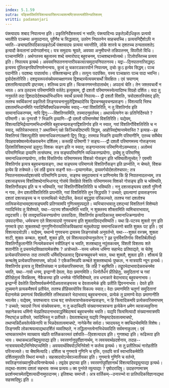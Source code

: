```yaml
---
index: 5.1.59
sutra: पङ्क्तिविंशतित्रिंशत्चत्वारिंशत्पञ्चाशत्षष्टिसप्तत्यशीतिनवतिशतम्
vritti: padamanjari
---
```


 पंक्त्यादयः शबाद निपात्यन्त इति। प्रकृतिनिर्देशस्त्वयं न भवति; पंक्त्यादिभ्यः प्रकृतेऽर्थेऽधिकृतः प्रत्ययो भवतीति पञ्चम्या अनुपदानात्, पूर्वेणैव च सिद्धत्वात्, उतरेण निपातनेन साहचयच्चि। प्रत्ययनिर्द्देशोऽपि न भवति--ङ्याप्प्रातिपदिकात्प्रकृतेऽर्थे पंक्तयादयः प्रत्यया भवन्तीति, लोके शास्त्रे च ठ्शतच्च ठन्यतावशतेऽ इत्यादौ केवलानां प्रयोगदर्शनाद्। यत्र समुदायः श्रूयते, अवयवा अनुमीयन्ते तन्निपातनम्, विपरीतो विधिः। पञ्चानामिति। अर्थगतस्य बहुत्वस्य शब्दे समारोपाद् बहुवचनम्, पञ्चशब्दस्योत्यर्थः। टिलोपस्तिच्च प्रत्यय इति। निपात्यय इत्यर्थः। अवयवनिपातननान्तरीयकत्वात्समुदायनिपातनस्य। यद्वा--ठ्निपातनात्सिद्धम्ऽ इत्यस्य पुंल्लिङ्गविपरिणामेनान्वयः, कुत्वं तु चकारञकारयोर्न निपात्यम्, ठ्चोः कुःऽ इत्येव सिद्धम्। पञ्च पदानीति। पदशब्दः पादपर्यायः। पंक्तिशच्छन्द इति। तत्पुनः पदपंक्तिः, यस्य पञ्चाक्षराः पञ्च पादा भवन्ति। द्वयोर्दशतोरिति। दशद्वयरूपसंख्येयमाचक्षाणस्य द्विशब्दस्येत्ययमत्रार्थो विवक्षितः। एवं त्रयाणाम् दशतामित्यादावपि द्रष्टव्यम्। शतिच्च प्रत्य इति। चित्करणमन्तोदातार्थम्। अपदत्वं चेति। तेन जश्तवचर्त्वे न भवतः। अत्र ठ्तदस्य परिमाणमिति वर्ततेऽ इत्युक्तम्, द्वौ दशतौ परिमाणमस्येत्यादिश्च विग्रहो दर्शितः। यदा तु ननुवर्तते तदा द्विशदादेर्दशब्दर्थाभिधायिनः स्वार्थे प्रत्ययो निपात्यः-- द्वौ दशतौ विंशतिः, त्रयोदशतस्त्रिंशद् इति; ततश्च स्वर्थिकानां प्रकृतितो लिङ्गवचनानुवृतेद्विशब्दादेरिव द्विवचनबहुवचनप्रसङ्गः। विंशत्यादि भिश्च दशतामभिधानमिति गवादिभिर्वैक्यधिकरण्यमेव स्याद्--गवां विंशतिरिति, न तु विंशतिर्गाव इति सामानाधिकरण्यम्, नापि द्विगुः---विंशतिगवमिति, तस्मादनुवर्तयम्। अथास्येत्यनेन कः प्रतिनिर्दिश्यते ? परिमाणी। कः पुनरसौ ? भिन्नानि द्रव्याणि--द्वौ दशतौ परिमाणमेषां विशतिरिति। यद्येवम्, विंशत्यादिभिर्द्रव्याणामभिधानमिति बहुवचनप्रसङ्गाद्विशतिर्गाव इति न स्यात्, गवां विंशतिर्गोविंशतिरिति च न स्याद्, व्यतिरेकाभावात् ? अथास्मिन् पक्षे किञ्चिचदिष्टमपि सिद्धम्, आहोस्विद्दोषान्तमेवास्ति ? इत्याह--इह विशतिगवं त्रिंशत्पूलीति समानाधिकरणलक्षणो द्विगुः सिद्धः; तस्मान्न भिन्नानि द्रव्याणि परिमाणीनि, एतच्च सर्वेष्वेव विग्रहवाक्येष्वस्येत्येकवचनेन दर्शितम्। कस्तहिं परिमाणी ? सङ्घः---द्वौ दशतौ परिमाणमस्य गोसङ्गस्य ठ्विंशतित्रिशद्भयां ड्तुन्ऽ विशकः सङ्ग इति न स्यात्; सङ्गान्तरस्य परिमाणिनोऽसम्भवात्। अतोमयं परिमाणिभिन्ना द्रव्याणि तत्संघश्च, तत्र सङ्घपरिमाणिनि व्यधिकरणप्रयोगाः, द्रव्येषु तु परिमाणिषु समानाधिकरणप्रयोगाः, तत्रैव विंसतिर्गावः परिमाणमस्य विंशको गोसङ्ग इति भविष्यतीत्युच्येत् ? एवमपि विंशतिर्गाव इत्यत्र बहुवचनप्रसङ्गः, तथा सङ्घस्य परिमाणत्वे विंशतिर्गोसङ्ग इति प्राप्नोति, न चेष्यते, विंशक इत्येव हि तत्रेष्यते। एवं तर्हि द्वावत्र सङ्गौ स्तः--द्वव्याणामेकः, द्रव्यवर्गयोर्दशतोश्चापरः; तत्र निपातनसामर्थ्याद्दशत्संघे परिमाणिनि प्रत्ययः, सङ्श्च समुदायमात्रं न प्राणिनामेव किं हि निपातनादलभ्यम्, तत्र दशत्सङ्घस्य विंशतिशब्देनाभिधानाद् गोसंघे विवक्षिते विशतिः परिमाणमस्य विशको गोसङ्घ इति च भविष्यति, विशतिर्गोसङ्घ इति च न भविष्यति, गवां विंशतिर्गोविंशतिरिति च भविष्यति। ननु दशत्सङ्घस्य दशतौ गुणिनौ न गावः, तेन दशतोर्विशतिरिति प्रापनोति, गवां विशतिरिति तुन सिद्धयति ? उच्यते; द्रवल्याणां द्रव्यसङ्गस्य दशतां दशत्सङ्स्य च न पारमाथिको भेदोऽस्ति, केवलं बपुद्धया परिकल्प्यते, ततश्च गवां दशतोश्च तात्विकभेदाभावद्दशत्सङ्घमपि प्रतिगवामपि गुणित्वमुपपद्यते। व्यभिचारभावातु दशद्भ्यां विशतितर्न विशेष्यते गवादिभिरेव तु विशेष्यते, यथा--पटस्य शौक्ल्यमिति भवति, न शुक्लस्य शौक्लामिति व्यमिचाराभावात्, तद्वदत्रापि। ऐवं तावद्व्याधिकरणप्रयोगा उपपादिताः, विंशतिर्गाव इत्यादिकास्तु समानाधिक्रणप्रयोगा उपपादनीयाः, धर्मवचना एते विशत्यादयो गुणवचना इति शुक्लादिवद्भविष्यति। यथा हि-पटस्य शुक्लो गुण इति गुणमात्रे दृष्टः शुक्लशब्दो गुणगुणिनोरव्यतिरेकविवक्षायां मतुब्लोपाद्वा समानाधिकरणो बवति शुक्लः पट इति। एवं विशत्यादयोऽपि।  यद्येवम्, यथान्ये गुणवचना द्रव्यस्य लिङ्गसंख्ये अनुवर्तन्ते, यथा---शुक्लं वस्त्रम्, शुक्ला शाटी, शुक्लः कम्बलः, शुक्लौ, शुक्ल इति, एवं विंशत्यादयोप्यनुवतेरन् ? इह पुनर्विशतिर्गावः विंशतिर्बलीवर्द्दाः विशतिर्गोकुलानीति नित्यमेकवचनं स्त्रीलिङ्गं च भवति, शतशब्दातु नपुंसकत्वम्, विंशती विशतयः शते शतानीति तु प्रचयभेदविवक्षायामेकशेषः ? अत्रोच्यते--यस्य धमेस्य धमिणा सहाभेदः प्रतिपाद्यते, स चेतेषु प्रत्येकपरिसमाप्तः तदा तस्यापि धर्मिवद्भिन्नत्वाद् द्विवचनबहुवचने भवतः, यथा शुक्लौ, शुक्ला इति। शौक्ल्यं हि कम्बलेषु प्रत्येकपरिसमाप्तम्, कोऽर्थः ? एकैकस्मिन्नपि कम्बले शुक्लशब्दार्थः पुष्कलः, न मात्रयापि न्यून इत्यर्थः। विशतिर्गाव इत्यत्र तु विंशतिसंख्या न प्रत्येकपरिसमाप्ता, किं तर्हि ? बहुष्विति। तद्रूपभेदाभावादेकवचनमेव भवति, यथा--गावो धनम्, इन्द्राग्नी देवता, वेदाः प्रमाणमिति। धिनोर्तेर्धनं प्रीतिहेतुः, समुदितानां च गवां प्रीतिहेतुत्वं विवक्षितम्, नैकैकस्या इति धनमेकं गोभिर्विशेष्यते, तत्र धनाकारे बेदाभावाद् बहुवचनाभावः। इन्द्राग्नी देवतेति दिवरैश्वर्यकर्मणोर्देअवतासङ्घस्य च देवतात्वमेकं इविः प्रतीति द्विवननाभावः। देवते इति तूच्यमाने प्रत्यकमैश्वर्य प्रतीयेत, ततश्च व्रीहियवयोरिव विकल्पः स्यात्। वेदाः प्रमाणमिति चतुर्णा समुदितानां वेदानामेकं प्रमाणत्वं विवक्षितमिति तस्मिन्नाकारे भेदाभावाद् बहुवचनाभावः, प्रत्येकं तु प्रामाण्ये वेदाः प्रमाणानीति भवत्येव। यद्येवम्, त्रयश्चत्वारः पञ्च षट् सप्तेत्यत्राप्येकवचनप्रसङ्गः, न हि त्रित्वादिकमपि प्रत्येकपरिसमाप्तम् ? उच्यते; त्र्यादयो नित्यं संख्येयवचनाः, न तु कदाचिदपि संख्यानमात्रवचना इत्येकेन ध्रमेण व्यासज्यवृत्तिना सहानेकस्य धमिंणो भेदप्रतिपादनाभावाद्धर्मिबेदाश्रयं बहुवचनमेव भवति। यद्यपि त्रित्वमित्यादौ संख्यानमात्रमपि निष्टष्ट्ंअ प्रतीयते, त्र्यादिभिस्तु न प्रतीयते। देवताशब्दस्तु यद्यपि निष्कृष्टदेवतात्वमाचष्टे, तथाप्यन्निर्देअवतेत्येकेनापि स भिन्नदेवतात्वमाचष्टे, नानेकेनैव सर्वदा। त्र्यादयस्तु न क्वचिदप्येवमिति विशेषः। लिङ्गमपि लोकाश्रयत्वाद्यथादर्शितं व्यवतिष्ठते, न तद्धितान्तत्वेनाभिधेयवदिति सर्वमनाकुलम्। एवं भाष्यकारमतेन व्याख्याय संप्रति वार्तिककारमतं दर्शयति--ठ्विशत्यादय इति। गुणशब्दा इति। रूढिरूपा इति भावः। यथाकथञाचिद्व्युत्पाद्या इति। स्वरवर्णानुपूर्वीज्ञानार्थम्, न त्ववयवार्थप्रदर्शनाय, तदाह--नात्रावयवार्थेऽभिनिवेष्टव्यमिति। अवयवार्थविषयोऽभिनिवेशो न कर्तव्य इत्यर्थः। स तु प्रतीतिपथं नारोहतीति परित्यज्यते। या चैषामित्यादि। दर्शिता च गुणमात्रे गुणिनि च वृत्तिः, एतदपि सर्त्रं स्वाभाविकमेवेति दर्शितामुपपति स्थिरां मन्यते। सहस्रादयोऽप्येवञ्जातीयका इति। गुणमात्रे गुणिनि च वर्तन्ते, स्वलिङ्गसंख्यानुविधायिनश्चेत्यर्थः। तद्वदेव द्रष्टव्या इति। स्वरवर्णापूर्वीज्ञानार्थं विंशत्यादिवद्व्युत्पाद्या इत्यर्थः। तद्यथा-शतश्य दशतां सहभावः स्रच्च प्रत्ययः॥ क्व पुनरेते व्युत्पाद्याः ? पृषोदरादिषु। उदाहरणामात्रम् प्रदर्शनमात्रमेतद्विशत्यादीनामुपादानम्। इतिशब्दः समाप्तौ। अत्र वार्तिकम्--ठनारम्भो वा प्रातिपदिकविज्ञानाद्यथा सहस्रादिषुऽ इति ॥